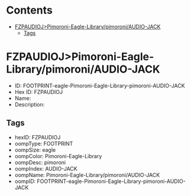 



Contents
========

* [FZPAUDIOJ>Pimoroni-Eagle-Library/pimoroni/AUDIO-JACK](#fzpaudiojpimoroni-eagle-librarypimoroniaudio-jack)
	* [Tags](#tags)

# FZPAUDIOJ>Pimoroni-Eagle-Library/pimoroni/AUDIO-JACK

- ID: FOOTPRINT-eagle-Pimoroni-Eagle-Library-pimoroni-AUDIO-JACK
- Hex ID: FZPAUDIOJ
- Name: 
- Description: 

## Tags

- hexID: FZPAUDIOJ
- oompType: FOOTPRINT
- oompSize: eagle
- oompColor: Pimoroni-Eagle-Library
- oompDesc: pimoroni
- oompIndex: AUDIO-JACK
- oompName: Pimoroni-Eagle-Library/pimoroni/AUDIO-JACK
- oompID: FOOTPRINT-eagle-Pimoroni-Eagle-Library-pimoroni-AUDIO-JACK

